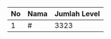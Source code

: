| No | Nama            | Jumlah Level |
|----|-----------------|--------------|
| 1  | #    |    3323        |
